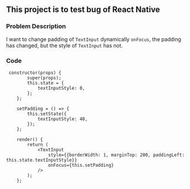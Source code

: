 ## This project is to test bug of React Native

### Problem Description

I want to change padding of `TextInput` dynamically `onFocus`, the padding has changed, but the style of `TextInput` has not.

### Code

```
 constructor(props) {
        super(props);
        this.state = {
            textInputStyle: 0,
        };
    };

    setPadding = () => {
        this.setState({
            textInputStyle: 40,
        });
    };

    render() {
        return (
            <TextInput
                style={{borderWidth: 1, marginTop: 200, paddingLeft: this.state.textInputStyle}}
                onFocus={this.setPadding}
            />
        );
    };
```
